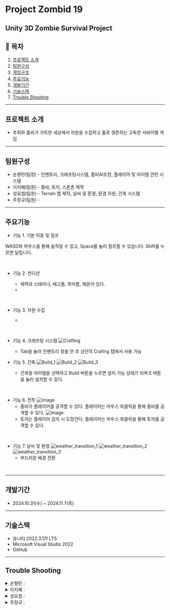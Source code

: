 # Project Zombid 19

Unity 3D Zombie Survival Project
---


## 📖 목차

1. [프로젝트 소개](#프로젝트-소개)
2. [팀원구성](#팀원구성)
3. [게임구조](#게임구조)
4. [주요기능](#주요기능)
5. [개발기간](#개발기간)
6. [기술스택](#기술스택)
7. [Trouble Shooting](#trouble-shooting)

---
    
## 프로젝트 소개

- 추위와 좀비가 가득한 세상에서 자원을 수집하고 홀로 생존하는 고독한 서바이벌 게임

---

## 팀원구성

- 손형민(팀장) - 인벤토리, 크래프팅시스템, 좀비AI조정, 플레이어 및 아이템 관련 시스템
- 이지혜(팀원) - 좀비, 토끼, 스폰존 제작
- 성요셉(팀원) - Terrain 맵 제작, 날씨 및 환경, 환경 자원, 건축 시스템
- 주창규(팀원) - 

---

## 주요기능

- 기능 1. 기본 이동 및 점프
  
WASD와 마우스를 통해 움직일 수 있고, Space를 눌러 점프할 수 있습니다. Shift를 누르면 달립니다.

<br>

- 기능 2. 컨디션
  
  - 체력과 스태미나, 배고픔, 목마름, 체온이 있다.
  - 

<br>

- 기능 3. 자원 수집

  - 

<br>

- 기능 4. 크래프팅 시스템
![Crafting](https://github.com/user-attachments/assets/90f6fbde-4c12-4854-a1e1-94e7960e284a)
  - Tab을 눌러 인벤토리 창을 연 후 상단의 Crafing 탭에서 사용 가능


- 기능 5. 건축
![Build_1](https://github.com/user-attachments/assets/486cdef7-e884-4a9b-b963-0b6d75b1a5cf)
![Build_2](https://github.com/user-attachments/assets/26acd56b-896b-4e84-a463-eeee80ceba6d)
![Build_3](https://github.com/user-attachments/assets/14a25b44-65d5-413a-b78d-82ad954cbd19)
  - 건축용 아이템을 선택하고 Build 버튼을 누르면 설치 가능 상태가 되며 E 버튼을 눌러 설치할 수 있다.
<br>

- 기능 6. 전투
![image](https://github.com/user-attachments/assets/07b17f8b-24c2-49ee-bf8f-7a1fa5513c3a)
  - 좀비가 플레이어를 공격할 수 있다. 플레이어는 마우스 좌클릭을 통해 좀비를 공격할 수 있다.
![image](https://github.com/user-attachments/assets/e592a4ff-7474-4bcf-8f8a-0725b99577d0)
  - 토끼는 플레이어 감지 시 도망간다. 플레이어는 마우스 좌클릭을 통해 토끼를 공격할 수 있다.

<br>

- 기능 7. 날씨 및 환경
![weather_transition_1](https://github.com/user-attachments/assets/bcc9b684-1dae-4607-a31d-eb4cdf6e13e8)
![weather_transition_2](https://github.com/user-attachments/assets/f03a63a0-1d95-48d8-b429-b2f92c6a72a9)
![weather_transition_3](https://github.com/user-attachments/assets/15077111-5e01-4c1c-bb1a-1ac2ea32eea5)
  - 부드러운 배경 전환
<br>

---

## 개발기간

- 2024.10.31(수) ~ 2024.11.7(목)   

---

## 기술스택

- 유니티 2022.3.17f LTS   
- Microsoft Visual Studio 2022   
- GitHub   

---

## Trouble Shooting

<details>
  <summary>손형민 : </summary>
    <div markdown="1">
      <ul>
        <li></li>
        <li></li>
      </ul>
    </div>
</details>

<details>
  <summary>이지혜 : </summary>
    <div markdown="1">
      <ul>
          <li>좀비가 플레이어 발견 시 움직임이 지나치게 빨라졌습니다.</li>
        <li>원래는 걷기 모션만 이용하기위해 anget스피드에 맞춰 움직임속도를 조정해줬었습니다.</li>
        <li>달리기 모션을 추가하면서 조정해주는 코드를 지워주지 않아 생겼던 문제였습니다.</li>
      </ul>
    </div>
</details>

<details>
  <summary>성요셉 : </summary>
    <div markdown="1">
      <ul>
        <li>날씨 전환을 표현하기 위해 스카이박스에 트랜지션이 필요했는데 이를 유니티에서 지원하지 않았다.</li>
        <li>이를 직접 구현하기 위해 사용자 지정 셰이더를 만들어 해당 셰이더를 사용하는 머티리얼을 스카이박스로 사용했습니다.</li>
      </ul>
    </div>
</details>

<details>
  <summary>주창규 : </summary>
    <div markdown="1">
      <ul>
        <li></li>
      </ul>
    </div>
</details>

